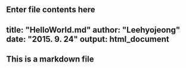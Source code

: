 Enter file contents here
---
title: "HelloWorld.md"
author: "Leehyojeong"
date: "2015. 9. 24"
output: html_document
---
## This is a markdown file
